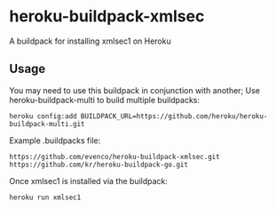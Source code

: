 # heroku-buildpack-xmlsec

A buildpack for installing xmlsec1 on Heroku

## Usage

You may need to use this buildpack in conjunction with another;
Use heroku-buildpack-multi to build multiple buildpacks:

    heroku config:add BUILDPACK_URL=https://github.com/heroku/heroku-buildpack-multi.git

Example .buildpacks file:

    https://github.com/evenco/heroku-buildpack-xmlsec.git
    https://github.com/kr/heroku-buildpack-go.git

Once xmlsec1 is installed via the buildpack:

    heroku run xmlsec1

